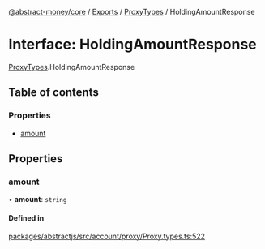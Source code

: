 [@abstract-money/core](../README.md) / [Exports](../modules.md) / [ProxyTypes](../modules/ProxyTypes.md) / HoldingAmountResponse

# Interface: HoldingAmountResponse

[ProxyTypes](../modules/ProxyTypes.md).HoldingAmountResponse

## Table of contents

### Properties

- [amount](ProxyTypes.HoldingAmountResponse.md#amount)

## Properties

### amount

• **amount**: `string`

#### Defined in

[packages/abstractjs/src/account/proxy/Proxy.types.ts:522](https://github.com/AbstractSDK/frontend/blob/07410073/packages/abstractjs/src/account/proxy/Proxy.types.ts#L522)
